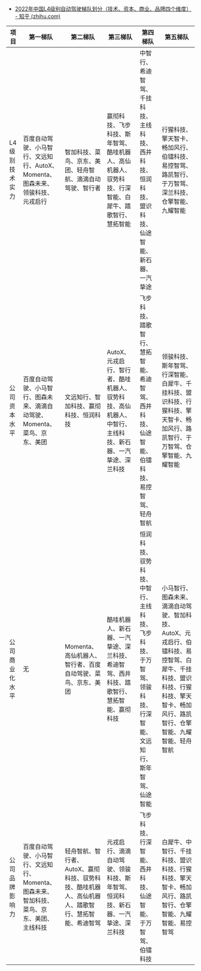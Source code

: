 - [2022年中国L4级别自动驾驶梯队划分（技术、资本、商业、品牌四个维度） - 知乎 (zhihu.com)](https://zhuanlan.zhihu.com/p/480478982)

| 项目           | 第一梯队                                                     | 第二梯队                                                     | 第三梯队                                                     | 第四梯队                                                     | 第五梯队                                                     |
| -------------- | ------------------------------------------------------------ | ------------------------------------------------------------ | ------------------------------------------------------------ | ------------------------------------------------------------ | ------------------------------------------------------------ |
| L4级别技术实力 | 百度自动驾驶、小马智行、文远知行、AutoX、Momenta、图森未来、领骏科技、元戎启行 | 智加科技、菜鸟、京东、美团、轻舟智航、滴滴自动驾驶、智行者   | 赢彻科技、飞步科技、斯年智驾、酷哇机器人、高仙机器人、驭势科技、行深智能、白犀牛、踏歌智行、慧拓智能 | 中智行、希迪智驾、千挂科技、主线科技、西井科技、恒润科技、盟识科技、仙途智能、新石器、一汽挚途 | 行猩科技、擎天智卡、畅加风行、伯镭科技、易控智驾、路凯智行、于万智驾、深兰科技、仓擎智能、九耀智能 |
| 公司资本水平   | 百度自动驾驶、小马智行、图森未来、滴滴自动驾驶、Momenta、菜鸟、京东、美团 | 文远知行、智加科技、赢彻科技、恒润科技                       | AutoX、元戎启行、智行者、酷哇机器人、驭势科技、高仙机器人、中智行、主线科技、新石器、一汽挚途、深兰科技 | 飞步科技、踏歌智行、慧拓智能、希迪智驾、西井科技、仙途智能、伯镭科技、易控智驾、轻舟智航 | 领骏科技、斯年智驾、行深智能、白犀牛、千挂科技、盟识科技、行猩科技、擎天智卡、畅加风行、路凯智行、于万智驾、仓擎智能、九耀智能 |
| 公司商业化水平 | 无                                                           | Momenta、高仙机器人、智行者、百度自动驾驶、菜鸟、京东、美团  | 酷哇机器人、新石器、一汽挚途、深兰科技、希迪智驾、西井科技、踏歌智行、慧拓智能、赢彻科技 | 恒润科技、驭势科技、中智行、主线科技、飞步科技、于万智驾、领骏科技、行深智能、文远知行、斯年智驾、仙途智能 | 小马智行、图森未来、滴滴自动驾驶、智加科技、AutoX、元戎启行、伯镭科技、易控智驾、白犀牛、千挂科技、盟识科技、行猩科技、擎天智卡、畅加风行、路凯智行、仓擎智能、九耀智能、轻舟智航 |
| 公司品牌影响力 | 百度自动驾驶、小马智行、文远知行、Momenta、图森未来、智加科技、菜鸟、京东、美团、主线科技 | 轻舟智航、智行者、AutoX、赢彻科技、驭势科技、酷哇机器人、高仙机器人、踏歌智行、慧拓智能、希迪智驾 | 元戎启行、滴滴自动驾驶、领骏科技、斯年智驾、恒润科技、新石器、一汽挚途、深兰科技 | 飞步科技、行深智能、西井科技、仙途智能、于万智驾、伯镭科技   | 白犀牛、中智行、千挂科技、盟识科技、行猩科技、擎天智卡、畅加风行、路凯智行、仓擎智能、九耀智能、易控智驾 |